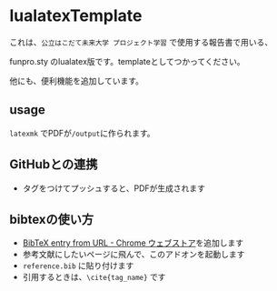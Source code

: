 # lualatexTemplate

これは、`公立はこだて未来大学 プロジェクト学習` で使用する報告書で用いる、 

funpro.sty のlualatex版です。templateとしてつかってください。

他にも、便利機能を追加しています。

## usage
`latexmk` でPDFが`/output`に作られます。

## GitHubとの連携
- タグをつけてプッシュすると、PDFが生成されます


## bibtexの使い方
- [BibTeX entry from URL - Chrome ウェブストア](https://chrome.google.com/webstore/detail/bibtex-entry-from-url/mgpmgkhhbjgkpnanlmlhibjfgpdpgjec?hl=ja)を追加します
- 参考文献にしたいページに飛んで、このアドオンを起動します
- `reference.bib` に貼り付けます
- 引用するときは、`\cite{tag_name}` です

